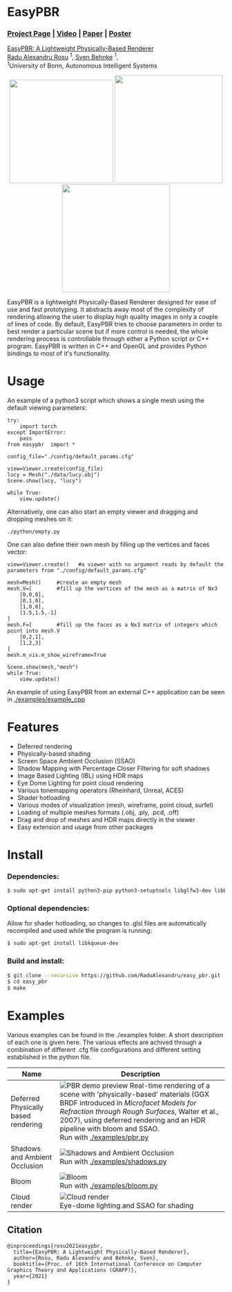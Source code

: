 # EasyPBR


### [Project Page](https://www.ais.uni-bonn.de/videos/GRAPP_2021_Rosu/) | [Video](https://www.youtube.com/watch?v=N20l6dqFcHw) | [Paper](https://www.ais.uni-bonn.de/papers/GRAPP_2021_Rosu_EasyPBR.pdf) | [Poster](https://www.ais.uni-bonn.de/papers/GRAPP_2021_Rosu_EasyPBR_Poster.pdf)

[EasyPBR: A Lightweight Physically-Based Renderer](https://www.ais.uni-bonn.de/videos/GRAPP_2021_Rosu/)  
 [Radu Alexandru Rosu](https://www.ais.uni-bonn.de/%7Erosu/) <sup>1</sup>,
 [Sven Behnke](https://www.ais.uni-bonn.de/behnke/) <sup>1</sup>,
 <br>
 <sup>1</sup>University of Bonn, Autonomous Intelligent Systems
   

<p align="middle">
  <!-- <img src="imgs/anatomy_crop_2.png" width="250" /> -->
  <img src="imgs/goliath_1_crop.png" width="240"/>
  <!-- <figcaption> Your text </figcaption> -->
  <!-- <img src="imgs/buburuza_crop_2.png" width="250" />  -->
  <!-- <img src="imgs/lucy_pc_crop.png" width="210" />  -->
  <img src="imgs/lantern_1_crop.png" width="250" /> 
  <!-- <figcaption> Your text </figcaption> -->
  <!-- <img src="imgs/house_crop_2.png" width="250" /> -->
  <img src="imgs/shader_ball_crop.png" width="250" />
</p>

EasyPBR is a lightweight Physically-Based Renderer designed for ease of use and fast prototyping. It abstracts away most of the complexity of rendering allowing the user to display high quality images in only a couple of lines of code. By default, EasyPBR tries to choose parameters in order to best render a particular scene but if more control is needed, the whole rendering process is controllable through either a Python script or C++ program. EasyPBR is written in C++ and OpenGL and provides Python bindings to most of it's functionality.

<!-- ![Image description](imgs/stadium.png) | ![Image description](imgs/mnt_valley_dirt.png) -->



# Usage

An example of a python3 script which shows a single mesh using the default viewing parameters:

    try:
        import torch
    except ImportError:
        pass
    from easypbr  import *

    config_file="./config/default_params.cfg"

    view=Viewer.create(config_file) 
    lucy = Mesh("./data/lucy.obj")
    Scene.show(lucy, "lucy")

    while True:
        view.update()

Alternatively, one can also start an empty viewer and dragging and dropping meshes on it:

    ./python/empty.py

One can also define their own mesh by filling up the vertices and faces vector: 

    view=Viewer.create()   #a viewer with no argument reads by default the parameters from "./config/default_params.cfg"

    mesh=Mesh()     #create an empty mesh
    mesh.V=[        #fill up the vertices of the mesh as a matrix of Nx3
        [0,0,0],
        [0,1,0],
        [1,0,0],
        [1.5,1.5,-1]
    ]
    mesh.F=[        #fill up the faces as a Nx3 matrix of integers which point into mesh.V
        [0,2,1],
        [1,2,3]
    ]
    mesh.m_vis.m_show_wireframe=True

    Scene.show(mesh,"mesh")
    while True:
        view.update()

An example of using EasyPBR from an external C++ application can be seen in [./examples/example_cpp](./examples/example_cpp)


# Features
- Deferred rendering 
- Physically-based shading
- Screen Space Ambient Occlusion (SSAO)
- Shadow Mapping with Percentage Closer Filtering for soft shadows
- Image Based Lighting (IBL) using HDR maps
- Eye Dome Lighting for point cloud rendering
- Various tonemapping operators (Rheinhard, Unreal, ACES)
- Shader hotloading 
- Various modes of visualization (mesh, wireframe, point cloud, surfel)
- Loading of multiple meshes formats (.obj, .ply, .pcd, .off)
- Drag and drop of meshes and HDR maps directly in the viewer
- Easy extension and usage from other packages

# Install 
### Dependencies:
```sh
$ sudo apt-get install python3-pip python3-setuptools libglfw3-dev libboost-dev libeigen3-dev libpcl-dev libopencv-dev
```
### Optional dependencies: 
Allow for shader hotloading, so changes to .glsl files are automatically recompiled and used while the program is running:
```sh   
$ sudo apt-get install libkqueue-dev
```

### Build and install: 
```sh
$ git clone --recursive https://github.com/RaduAlexandru/easy_pbr.git
$ cd easy_pbr
$ make
```


# Examples

Various examples can be found in the ./examples folder. A short description of each one is given here. The various effects are achived through a combination of different .cfg file configurations and different setting established in the python file.

| Name  | Description |
| ------------- | ------------- |
| Deferred Physically based rendering | ![PBR demo preview](imgs/pbr_multiscatter.jpg) Real-time rendering of a scene with 'physically-based' materials (GGX BRDF introduced in *Microfacet Models for Refraction through Rough Surfaces*, Walter et al., 2007), using deferred rendering and an HDR pipeline with bloom and SSAO. <br /> Run with [./examples/pbr.py](./examples/pbr.py) |
| Shadows and Ambient Occlusion | ![Shadows and Ambient Occlusion](imgs/shadows2.jpg) <br /> Run with [./examples/shadows.py](./examples/shadows.py) |
| Bloom | ![Bloom](imgs/bloom_head.jpg) <br /> Run with [./examples/bloom.py](./examples/bloom.py)  |
| Cloud render | ![Cloud render](imgs/cloud_medusa.jpeg) <br /> Eye-dome lighting and SSAO for shading | 

## Citation

```
@inproceedings{rosu2021easypbr,
  title={EasyPBR: A Lightweight Physically-Based Renderer},
  author={Rosu, Radu Alexandru and Behnke, Sven},
  booktitle={Proc. of 16th International Conference on Computer Graphics Theory and Applications (GRAPP)},
  year={2021}
}
```
